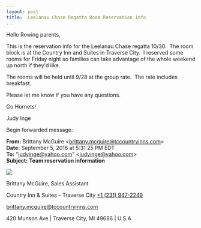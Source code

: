 ```yaml
---
layout: post  
title:  Leelanau Chase Regatta Room Reservation Info  
...
```


Hello Rowing parents,

This is the reservation info for the Leelanau Chase regatta 10/30.  The
room block is at the Country Inn and Suites in Traverse City.  I
reserved some rooms for Friday night so families can take advantage of
the whole weekend up north if they'd like.  

The rooms will be held until 9/28 at the group rate.  The rate includes
breakfast.

Please let me know if you have any questions.

Go Hornets!

Judy Inge

Begin forwarded message:

**From:** Brittany McGuire
&lt;<brittany.mcguire@tccountryinns.com>&gt;  
**Date:** September 5, 2016 at 5:31:25 PM EDT  
**To:** "<judyinge@yahoo.com>" &lt;<judyinge@yahoo.com>&gt;  
**Subject:** **Team reservation information**

![](http://i.imgur.com/0aOhhrX.png)

Brittany McGuire, Sales Assistant

Country Inn & Suites – Traverse City [+1 (231)
947-2249](tel:%2B1%20%28231%29%20947-2249)

<brittany.mcguire@tccountryinns.com>

420 Munson Ave | Traverse City, MI 49686 | U.S.A
